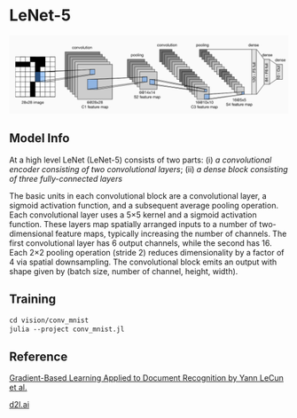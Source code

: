 # LeNet-5

![LeNet-5](../conv_mnist/docs/LeNet-5.png)

## Model Info

At a high level LeNet (LeNet-5) consists of two parts:
(i) _a convolutional encoder consisting of two convolutional layers_;
(ii) _a dense block consisting of three fully-connected layers_

The basic units in each convolutional block are a convolutional layer, a sigmoid activation function, and a subsequent average pooling operation. Each convolutional layer uses a  5×5  kernel and a sigmoid activation function. These layers map spatially arranged inputs to a number of two-dimensional feature maps, typically increasing the number of channels. The first convolutional layer has 6 output channels, while the second has 16. Each  2×2  pooling operation (stride 2) reduces dimensionality by a factor of  4  via spatial downsampling. The convolutional block emits an output with shape given by (batch size, number of channel, height, width).

## Training

```shell
cd vision/conv_mnist
julia --project conv_mnist.jl
```

## Reference

[Gradient-Based Learning Applied to Document Recognition by Yann LeCun et al.](http://yann.lecun.com/exdb/publis/pdf/lecun-01a.pdf)

[d2l.ai](https://d2l.ai/chapter_convolutional-neural-networks/lenet.html)
